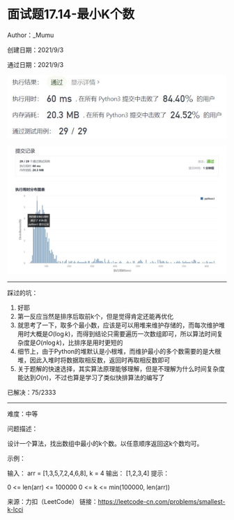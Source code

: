# 面试题17.14-最小K个数

Author：_Mumu

创建日期：2021/9/3

通过日期：2021/9/3

![](./通过截图2.jpg)

![](./通过截图1.jpg)

*****

踩过的坑：

1. 好耶
2. 第一反应当然是排序后取前k个，但是觉得肯定还能再优化
3. 就思考了一下，取多个最小数，应该是可以用堆来维护存储的，而每次维护堆用时大概是$O(\log k)$，而得到结论只需要遍历一次数组即可，所以算法时间复杂度是$O(n\log k)$，比排序是用时更短的
4. 细节上，由于Python的堆默认是小根堆，而维护最小的多个数需要的是大根堆，因此入堆时将数据取相反数，返回时再取相反数即可
5. 关于题解的快速选择，其实算法原理能够理解，但是不理解为什么时间复杂度能达到$O(n)$，不过也算是学习了类似快排算法的编写了

已解决：75/2333

*****

难度：中等

问题描述：

设计一个算法，找出数组中最小的k个数。以任意顺序返回这k个数均可。

示例：

输入： arr = [1,3,5,7,2,4,6,8], k = 4
输出： [1,2,3,4]
提示：

0 <= len(arr) <= 100000
0 <= k <= min(100000, len(arr))

来源：力扣（LeetCode）
链接：https://leetcode-cn.com/problems/smallest-k-lcci
